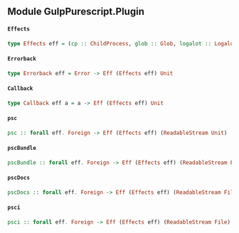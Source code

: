 ## Module GulpPurescript.Plugin

#### `Effects`

``` purescript
type Effects eff = (cp :: ChildProcess, glob :: Glob, logalot :: Logalot, os :: OS, package :: Pkg, resolveBin :: ResolveBin, stream :: Stream, which :: Which | eff)
```

#### `Errorback`

``` purescript
type Errorback eff = Error -> Eff (Effects eff) Unit
```

#### `Callback`

``` purescript
type Callback eff a = a -> Eff (Effects eff) Unit
```

#### `psc`

``` purescript
psc :: forall eff. Foreign -> Eff (Effects eff) (ReadableStream Unit)
```

#### `pscBundle`

``` purescript
pscBundle :: forall eff. Foreign -> Eff (Effects eff) (ReadableStream File)
```

#### `pscDocs`

``` purescript
pscDocs :: forall eff. Foreign -> Eff (Effects eff) (ReadableStream File)
```

#### `psci`

``` purescript
psci :: forall eff. Foreign -> Eff (Effects eff) (ReadableStream File)
```



